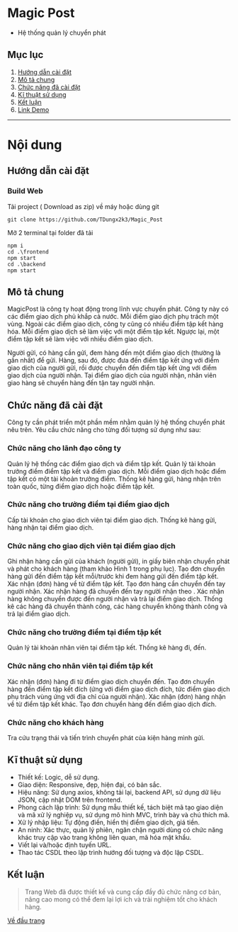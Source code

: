 # Magic Post
- Hệ thống quản lý chuyển phát

## Mục lục
  1. [Hướng dẫn cài đặt](#hướng-dẫn-cài-đặt) 
  2. [Mô tả chung](#mô-tả-chung)
  3. [Chức năng đã cài đặt](#chức-năng-đã-cài-đặt)
  4. [Kĩ thuật sử dụng](#kĩ-thuật-sử-dụng)
  5. [Kết luận](#kết-luận)
  6. [Link Demo]()

---
# Nội dung

## Hướng dẫn cài đặt
  ### Build Web
  Tải project ( Download as zip) về máy hoặc dùng git
  ```
  git clone https://github.com/TDungx2k3/Magic_Post
  ```
  Mở 2 terminal tại folder đã tải 
  ```shell
  npm i
  cd .\frontend
  npm start
  cd .\backend
  npm start
  ```

  ## Mô tả chung
  MagicPost là công ty hoạt động trong lĩnh vực chuyển phát. Công ty này có các điểm giao dịch phủ khắp cả nước. Mỗi điểm giao dịch phụ trách một vùng. Ngoài các điểm giao dịch, công ty cũng có nhiều điểm tập kết hàng hóa. Mỗi điểm giao dịch sẽ làm việc với một điểm tập kết. Ngược lại, một điểm tập kết sẽ làm việc với nhiều điểm giao dịch.

  Người gửi, có hàng cần gửi, đem hàng đến một điểm giao dịch (thường là gần nhất) để gửi. Hàng, sau đó, được đưa đến điểm tập kết ứng với điểm giao dịch của người gửi, rồi được chuyển đến điểm tập kết ứng với điểm giao dịch của người nhận. Tại điểm giao dịch của người nhận, nhân viên giao hàng sẽ chuyển hàng đến tận tay người nhận.
  ## Chức năng đã cài đặt
  Công ty cần phát triển một phần mềm nhằm quản lý hệ thống chuyển phát nêu trên. Yêu cầu chức năng cho từng đối tượng sử dụng như sau:

  ### Chức năng cho lãnh đạo công ty
  Quản lý hệ thống các điểm giao dịch và điểm tập kết.
  Quản lý tài khoản trưởng điểm điểm tập kết và điểm giao dịch. Mỗi điểm giao dịch hoặc điểm tập kết có một tài khoản trưởng điểm.
  Thống kê hàng gửi, hàng nhận trên toàn quốc, từng điểm giao dịch hoặc điểm tập kết.
  ### Chức năng cho trưởng điểm tại điểm giao dịch
  Cấp tài khoản cho giao dịch viên tại điểm giao dịch.
  Thống kê hàng gửi, hàng nhận tại điểm giao dịch.
  ### Chức năng cho giao dịch viên tại điểm giao dịch
  Ghi nhận hàng cần gửi của khách (người gửi), in giấy biên nhận chuyển phát và phát cho khách hàng (tham khảo Hình 1 trong phụ lục).
  Tạo đơn chuyển hàng gửi đến điểm tập kết mỗi/trước khi đem hàng gửi đến điểm tập kết.
  Xác nhận (đơn) hàng về từ điểm tập kết.
  Tạo đơn hàng cần chuyển đến tay người nhận.
  Xác nhận hàng đã chuyển đến tay người nhận theo .
  Xác nhận hàng không chuyển được đến người nhận và trả lại điểm giao dịch.
  Thống kê các hàng đã chuyển thành công, các hàng chuyển không thành công và trả lại điểm giao dịch.
  ### Chức năng cho trưởng điểm tại điểm tập kết
  Quản lý tài khoản nhân viên tại điểm tập kết.
  Thống kê hàng đi, đến.
  ### Chức năng cho nhân viên tại điểm tập kết
  Xác nhận (đơn) hàng đi từ điểm giao dịch chuyển đến.
  Tạo đơn chuyển hàng đến điểm tập kết đích (ứng với điểm giao dịch đích, tức điểm giao dịch phụ trách vùng ứng với địa chỉ của người nhận).
  Xác nhận (đơn) hàng nhận về từ điểm tập kết khác.
  Tạo đơn chuyển hàng đến điểm giao dịch đích.
  ### Chức năng cho khách hàng
  Tra cứu trạng thái và tiến trình chuyển phát của kiện hàng mình gửi.

  ## Kĩ thuật sử dụng
  - Thiết kế: Logic, dễ sử dụng.
  - Giao diện: Responsive, đẹp, hiện đại, có bản sắc.
  - Hiệu năng: Sử dụng axios, không tải lại, backend API, sử dụng dữ liệu JSON, cập nhật DOM trên frontend.
  - Phong cách lập trình: Sử dụng mẫu thiết kế, tách biệt mã tạo giao diện và mã xử lý nghiệp vụ, sử dụng mô hình MVC, trình bày và chú thích mã.
  - Xử lý nhập liệu: Tự động điền, hiển thị điểm giao dịch, giá tiền.
  - An ninh: Xác thực, quản lý phiên, ngăn chặn người dùng có chức năng khác truy cập vào trang không liên quan, mã hóa mật khẩu.
  - Viết lại và/hoặc định tuyến URL.
  - Thao tác CSDL theo lập trình hướng đối tượng và độc lập CSDL.
  
  ## Kết luận
  > Trang Web đã được thiết kế và cung cấp đầy đủ chức năng cơ bản, nâng cao mong có thể đem lại lợi ích và trải nghiệm tốt cho khách hàng.

  [Về đầu trang](#magic-post)
